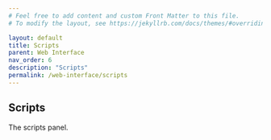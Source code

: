 ```yaml
---
# Feel free to add content and custom Front Matter to this file.
# To modify the layout, see https://jekyllrb.com/docs/themes/#overriding-theme-defaults

layout: default
title: Scripts
parent: Web Interface
nav_order: 6
description: "Scripts"
permalink: /web-interface/scripts
---
```


## Scripts

The scripts panel.
